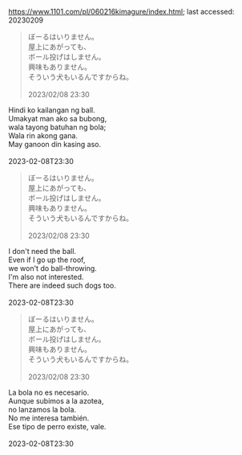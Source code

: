https://www.1101.com/pl/060216kimagure/index.html;
last accessed: 20230209

> ぼーるはいりません。<br/>
> 屋上にあがっても、<br/>
> ボール投げはしません。<br/>
> 興味もありません。<br/>
> そういう犬もいるんですからね。<br/>
> <br/>
> 2023/02/08 23:30 

Hindi ko kailangan ng ball.<br/>
Umakyat man ako sa bubong,<br/>
wala tayong batuhan ng bola;<br/>
Wala rin akong gana.<br/>
May ganoon din kasing aso.<br/>
<br/>
2023-02-08T23:30

> ぼーるはいりません。<br/>
> 屋上にあがっても、<br/>
> ボール投げはしません。<br/>
> 興味もありません。<br/>
> そういう犬もいるんですからね。<br/>
> <br/>
> 2023/02/08 23:30 

I don't need the ball.<br/>
Even if I go up the roof,<br/>
we won't do ball-throwing.<br/>
I'm also not interested.<br/>
There are indeed such dogs too.<br/>
<br/>
2023-02-08T23:30

> ぼーるはいりません。<br/>
> 屋上にあがっても、<br/>
> ボール投げはしません。<br/>
> 興味もありません。<br/>
> そういう犬もいるんですからね。<br/>
> <br/>
> 2023/02/08 23:30 

La bola no es necesario.<br/>
Aunque subimos a la azotea,<br/>
no lanzamos la bola.<br/>
No me interesa también.<br/>
Ese tipo de perro existe, vale.<br/>
<br/>
2023-02-08T23:30

